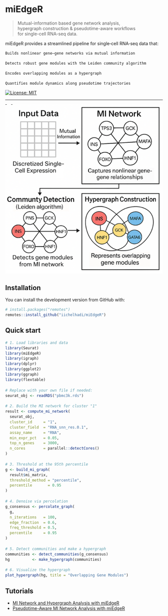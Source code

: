 # miEdgeR

> Mutual-information based gene network analysis,  
> hypergraph construction & pseudotime-aware workflows  
> for single-cell RNA-seq data.

miEdgeR provides a streamlined pipeline for single‐cell RNA‐seq data that:

    Builds nonlinear gene–gene networks via mutual information

    Detects robust gene modules with the Leiden community algorithm

    Encodes overlapping modules as a hypergraph

    Quantifies module dynamics along pseudotime trajectories

[![License: MIT](https://img.shields.io/badge/License-MIT-blue.svg)](LICENSE)

---

![Workflow schematic](inst/figures/miEdgeR_workflow.png)

## Installation

You can install the development version from GitHub with:

```r
# install.packages("remotes")
remotes::install_github("iichelhadi/miEdgeR")
```

## Quick start

```r
# 1. Load libraries and data
library(Seurat)
library(miEdgeR)
library(igraph)
library(dplyr)
library(ggplot2)
library(ggraph)
library(flextable)

# Replace with your own file if needed:
seurat_obj <- readRDS("pbmc3k.rds")

# 2. Build the MI network for cluster "1"
result <- compute_mi_network(
  seurat_obj,
  cluster_id     = "1",
  cluster_field  = "RNA_snn_res.0.1",
  assay_name     = "RNA",
  min_expr_pct   = 0.05,
  top_n_genes    = 3000,
  n_cores        = parallel::detectCores()
)

# 3. Threshold at the 95th percentile
g <- build_mi_graph(
  result$mi_matrix,
  threshold_method = "percentile",
  percentile       = 0.95
)

# 4. Denoise via percolation
g_consensus <- percolate_graph(
  g,
  n_iterations   = 100,
  edge_fraction  = 0.6,
  freq_threshold = 0.5,
  percentile     = 0.95
)

# 5. Detect communities and make a hypergraph
communities <- detect_communities(g_consensus)
hg          <- make_hypergraph(communities)

# 6. Visualize the hypergraph
plot_hypergraph(hg, title = "Overlapping Gene Modules")
```

## Tutorials

- [MI Network and Hypergraph Analysis with miEdgeR](https://iichelhadi.github.io/miEdgeR/articles/mi_network_hypergraph.html)
- [Pseudotime-Aware MI Network Analysis with miEdgeR](https://iichelhadi.github.io/miEdgeR/articles/pseudotime_mi_network.html)

